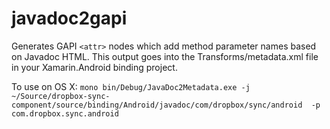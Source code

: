 javadoc2gapi
============

Generates GAPI `<attr>` nodes which add method parameter names based on Javadoc HTML. This output goes into the Transforms/metadata.xml file in your Xamarin.Android binding project.

To use on OS X: `mono bin/Debug/JavaDoc2Metadata.exe -j ~/Source/dropbox-sync-component/source/binding/Android/javadoc/com/dropbox/sync/android  -p com.dropbox.sync.android`
